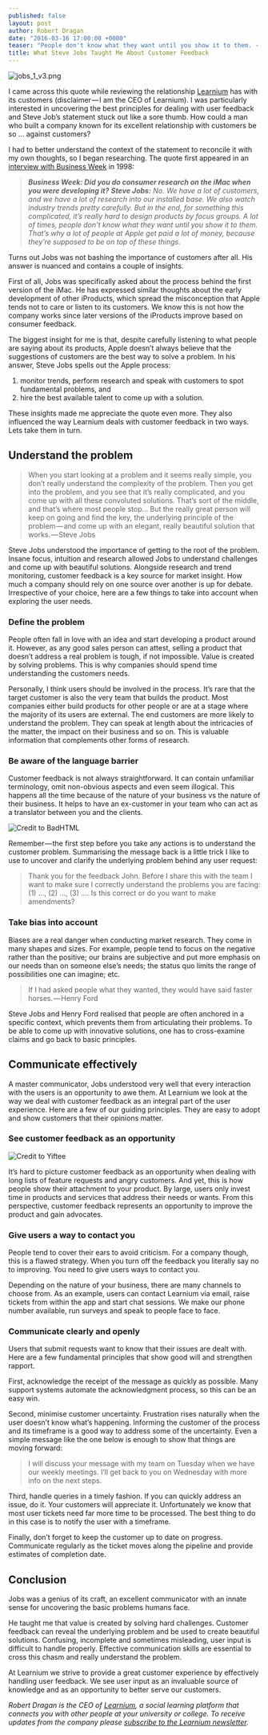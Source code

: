 ```yaml
---
published: false
layout: post
author: Robert Dragan
date: "2016-03-16 17:00:00 +0000"
teaser: "People don't know what they want until you show it to them. - Steve Jobs"
title: What Steve Jobs Taught Me About Customer Feedback
---
```


![jobs_1_v3.png]({{site.baseurl}}/assets/jobs_1_v3.png)

I came across this quote while reviewing the relationship [Learnium](https://www.learnium.com) has with its customers (disclaimer — I am the CEO of Learnium). I was particularly interested in uncovering the best principles for dealing with user feedback and Steve Job’s statement stuck out like a sore thumb. How could a man who built a company known for its excellent relationship with customers be so … against customers?

I had to better understand the context of the statement to reconcile it with my own thoughts, so I began researching. The quote first appeared in an [interview with Business Week](http://www.businessweek.com/1998/21/b3579165.htm) in 1998:

> _**Business Week: Did you do consumer research on the iMac when you were developing it?**
**Steve Jobs:** No. We have a lot of customers, and we have a lot of research into our installed base. We also watch industry trends pretty carefully. But in the end, for something this complicated, it’s really hard to design products by focus groups. A lot of times, people don’t know what they want until you show it to them. That’s why a lot of people at Apple get paid a lot of money, because they’re supposed to be on top of these things._

Turns out Jobs was not bashing the importance of customers after all. His answer is nuanced and contains a couple of insights.

First of all, Jobs was specifically asked about the process behind the first version of the iMac. He has expressed similar thoughts about the early development of other iProducts, which spread the misconception that Apple tends not to care or listen to its customers. We know this is not how the company works since later versions of the iProducts improve based on consumer feedback.

The biggest insight for me is that, despite carefully listening to what people are saying about its products, Apple doesn’t always believe that the suggestions of customers are the best way to solve a problem. In his answer, Steve Jobs spells out the Apple process: 

1. monitor trends, perform research and speak with customers to spot fundamental problems, and 
2. hire the best available talent to come up with a solution.

These insights made me appreciate the quote even more. They also influenced the way Learnium deals with customer feedback in two ways. Lets take them in turn.

## Understand the problem
> When you start looking at a problem and it seems really simple, you don’t really understand the complexity of the problem. Then you get into the problem, and you see that it’s really complicated, and you come up with all these convoluted solutions. That’s sort of the middle, and that’s where most people stop… But the really great person will keep on going and find the key, the underlying principle of the problem — and come up with an elegant, really beautiful solution that works. — Steve Jobs

Steve Jobs understood the importance of getting to the root of the problem. Insane focus, intuition and research allowed Jobs to understand challenges and come up with beautiful solutions. Alongside research and trend monitoring, customer feedback is a key source for market insight. How much a company should rely on one source over another is up for debate. Irrespective of your choice, here are a few things to take into account when exploring the user needs.

### Define the problem
People often fall in love with an idea and start developing a product around it. However, as any good sales person can attest, selling a product that doesn’t address a real problem is tough, if not impossible. Value is created by solving problems. This is why companies should spend time understanding the customers needs.

Personally, I think users should be involved in the process. It’s rare that the target customer is also the very team that builds the product. Most companies either build products for other people or are at a stage where the majority of its users are external. The end customers are more likely to understand the problem. They can speak at length about the intricacies of the matter, the impact on their business and so on. This is valuable information that complements other forms of research.

### Be aware of the language barrier
Customer feedback is not always straightforward. It can contain unfamiliar terminology, omit non-obvious aspects and even seem illogical. This happens all the time because of the nature of your business vs the nature of their business. It helps to have an ex-customer in your team who can act as a translator between you and the clients.

![Credit to BadHTML]({{site.baseurl}}/assets/programmers_vs_customers.png)

Remember — the first step before you take any actions is to understand the customer problem. Summarising the message back is a little trick I like to use to uncover and clarify the underlying problem behind any user request:

>Thank you for the feedback John. Before I share this with the team I want to make sure I correctly understand the problems you are facing: (1) …, (2) …, (3) ….
Is this correct or do  you want to make amendments?

### Take bias into account
Biases are a real danger when conducting market research. They come in many shapes and sizes. For example, people tend to focus on the negative rather than the positive; our brains are subjective and put more emphasis on our needs than on someone else’s needs; the status quo limits the range of possibilities one can imagine; etc.

> If I had asked people what they wanted, they would have said faster horses. — Henry Ford

Steve Jobs and Henry Ford realised that people are often anchored in a specific context, which prevents them from articulating their problems. To be able to come up with innovative solutions, one has to cross-examine claims and go back to basic principles.

## Communicate effectively
A master communicator, Jobs understood very well that every interaction with the users is an opportunity to awe them. At Learnium we look at the way we deal with customer feedback as an integral part of the user experience. Here are a few of our guiding principles. They are easy to adopt and show customers that their opinions matter.

### See customer feedback as an opportunity
![Credit to Yiftee]({{site.baseurl}}/assets/keep_calm.png)

It’s hard to picture customer feedback as an opportunity when dealing with long lists of feature requests and angry customers. And yet, this is how people show their attachment to your product. By large, users only invest time in products and services that address their needs or wants. From this perspective, customer feedback represents an opportunity to improve the product and gain advocates.

### Give users a way to contact you
People tend to cover their ears to avoid criticism. For a company though, this is a flawed strategy. When you turn off the feedback you literally say no to improving. You need to give users ways to contact you.

Depending on the nature of your business, there are many channels to choose from. As an example, users can contact Learnium via email, raise tickets from within the app and start chat sessions. We make our phone number available, run surveys and speak to people face to face.

### Communicate clearly and openly
Users that submit requests want to know that their issues are dealt with. Here are a few fundamental principles that show good will and strengthen rapport.

First, acknowledge the receipt of the message as quickly as possible. Many support systems automate the acknowledgment process, so this can be an easy win.

Second, minimise customer uncertainty. Frustration rises naturally when the user doesn’t know what’s happening. Informing the customer of the process and its timeframe is a good way to address some of the uncertainty. Even a simple message like the one below is enough to show that things are moving forward:

> I will discuss your message with my team on Tuesday when we have our weekly meetings. I’ll get back to you on Wednesday with more info on the next steps.

Third, handle queries in a timely fashion. If you can quickly address an issue, do it. Your customers will appreciate it. Unfortunately we know that most user tickets need far more time to be processed. The best thing to do in this case is to notify the user with a timeframe.

Finally, don’t forget to keep the customer up to date on progress. Communicate regularly as the ticket moves along the pipeline and provide estimates of completion date.

## Conclusion
Jobs was a genius of its craft, an excellent communicator with an innate sense for uncovering the basic problems humans face.

He taught me that value is created by solving hard challenges. Customer feedback can reveal the underlying problem and be used to create beautiful solutions. Confusing, incomplete and sometimes misleading, user input is difficult to handle properly. Effective communication skills are essential to cross this chasm and really understand the problem.

At Learnium we strive to provide a great customer experience by effectively handling user feedback. We see user input as an invaluable source of knowledge and as an opportunity to better serve our customers.



_Robert Dragan is the CEO of [Learnium](https://www.learnium.com), a social learning platform that connects you with other people at your university or college. To receive updates from the company please [subscribe to the Learnium newsletter](http://learnium.us13.list-manage2.com/subscribe?u=aca684cb66179037813763d8c&id=cbfc4dc3f)._
